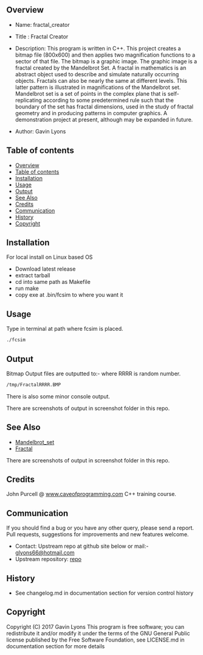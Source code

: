 
Overview
--------------------------------------------

* Name: fractal_creator

* Title : Fractal Creator

* Description: 
This program is written in C++. 
This project creates a bitmap file (800x600) and 
then applies two magnification functions 
to a sector of that file. The bitmap is a graphic image.
The graphic image is a fractal created by the Mandelbrot Set.
A fractal in mathematics is an abstract object used to describe 
and simulate naturally occurring objects. Fractals can also be nearly the 
same at different levels. 
This latter pattern is illustrated in magnifications of the Mandelbrot set.
Mandelbrot set is a set of points in the complex plane that is self-replicating 
according to some predetermined rule such that the boundary of the set has 
fractal dimensions, used in the study of fractal geometry and in producing 
patterns in computer graphics.
A demonstration project at present, 
although may be expanded in future.

* Author: Gavin Lyons

Table of contents
---------------------------

  * [Overview](#overview)
  * [Table of contents](#table-of-contents)
  * [Installation](#installation)
  * [Usage](#usage)
  * [Output](#output)
  * [See Also](#see-also)
  * [Credits](#credits)
  * [Communication](#communication)
  * [History](#history)
  * [Copyright](#copyright)


Installation
-----------------------------------------------
For local install on Linux based OS 

* Download latest release
* extract tarball
* cd into same path as Makefile
* run make 
* copy exe at .bin/fcsim to where you want it


Usage
-------------------------------------------
Type in terminal at path where fcsim is placed.

```sh
./fcsim 
```

Output 
-------------------------------------
Bitmap Output files are outputted to:-
where RRRR is random number.

```sh
/tmp/FractalRRRR.BMP
```

There is also some minor console output.

There are screenshots of output in screenshot folder in this repo. 

See Also
-----------
* [Mandelbrot_set](https://en.wikipedia.org/wiki/Mandelbrot_set)
* [Fractal](https://en.wikipedia.org/wiki/Fractal)

There are screenshots of output in screenshot folder in this repo. 

Credits
-------------------------------
John Purcell @ www.caveofprogramming.com C++ training course. 

Communication
-----------
If you should find a bug or you have any other query, 
please send a report.
Pull requests, suggestions for improvements
and new features welcome.
* Contact: Upstream repo at github site below or mail:- glyons66@hotmail.com
* Upstream repository: [repo](https://github.com/gavinlyonsrepo/)

History
------------------

* See changelog.md in documentation section for version control history

 
Copyright
---------
Copyright (C) 2017 Gavin Lyons 
This program is free software; you can redistribute it and/or modify
it under the terms of the GNU General Public license published by
the Free Software Foundation, see LICENSE.md in documentation section 
for more details
